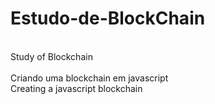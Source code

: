 # Estudo-de-BlockChain
<br/>
Study of Blockchain
<br/>
<br/>
Criando uma blockchain em javascript
<br/>
Creating a javascript blockchain
